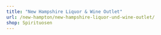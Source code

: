 ```yaml
---
title: "New Hampshire Liquor & Wine Outlet"
url: /new-hampton/new-hampshire-liquor-und-wine-outlet/
shop: Spirituosen
---
```

